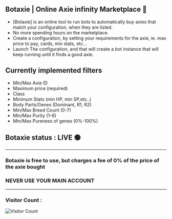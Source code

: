 ## Botaxie | Online Axie infinity Marketplace 👋

- [Botaxie] is an online tool to run bots to automatically buy axies that match your configuration, when they are listed.
- No more spending hours on the marketplace.
- Create a configuration, by setting your requirements for the axie, ie. max price to pay, cards, min stats, etc...
- Launch The configuration, and that will create a bot instance that will keep running until it finds a good axie.

## Currently implemented filters
- Min/Max Axie ID
- Maximum price (required)
- Class
- Minimum Stats (min HP, min SP,etc..)
- Body Parts/Genes (Dominant, R1, R2)
- Min/Max Breed Count (0-7)
- Min/Max Purity (1-6)
- Min/Max Pureness of genes (0%-100%)

## Botaxie status : LIVE 🟢
--------

### Botaxie is free to use, but charges a fee of 0% of the price of the axie bought
### NEVER USE YOUR MAIN ACCOUNT

--------

### Visitor Count :
  ![Visitor Count](https://profile-counter.glitch.me/botaxie/count.svg)
